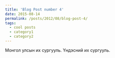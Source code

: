 ```yaml
---
title: 'Blog Post number 4'
date: 2015-08-14
permalink: /posts/2012/08/blog-post-4/
tags:
  - cool posts
  - category1
  - category2
---
```


Монгол улсын их сургууль. Үндэсний их сургууль.
